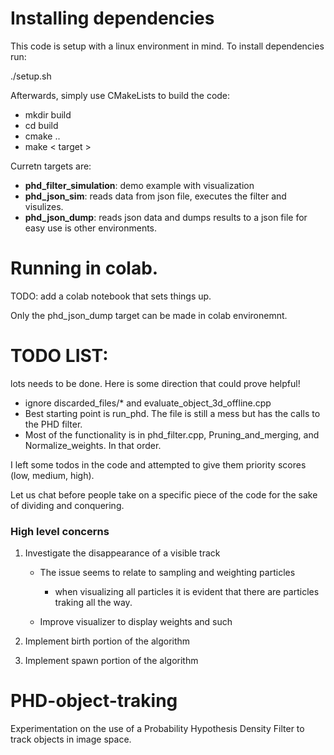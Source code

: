 # Installing dependencies 

This code is setup with a linux environment in mind. To install dependencies run:

./setup.sh

Afterwards, simply use CMakeLists to build the code: 
* mkdir build
* cd build
* cmake ..
* make < target >

Curretn targets are: 
* __phd_filter_simulation__: demo example with visualization 
* __phd_json_sim__: reads data from json file, executes the filter and visulizes.
* __phd_json_dump__: reads json data and dumps results to a json file for easy use is other environments.
# Running in colab.
 
TODO: add a colab notebook that sets things up.

Only the phd_json_dump target can be made in colab environemnt. 

# TODO LIST: 
lots needs to be done. Here is some direction that could prove helpful!

* ignore discarded_files/* and evaluate_object_3d_offline.cpp
* Best starting point is run_phd. The file is still a mess but has the calls to the PHD filter.
* Most of the functionality is in phd_filter.cpp, Pruning_and_merging, and Normalize_weights. In that order.

I left some todos in the code and attempted to give them priority scores (low, medium, high). 

Let us chat before people take on a specific piece of the code for the sake of dividing and conquering.


### High level concerns
1. Investigate the disappearance of a visible track 
    
    * The issue seems to relate to sampling and weighting particles
        * when visualizing all particles it is evident that there are particles traking all the way. 
    
    * Improve visualizer to display weights and such 

2. Implement birth portion of the algorithm

3. Implement spawn portion of the algorithm

# PHD-object-traking
Experimentation on the use of a Probability Hypothesis Density Filter to track objects in image space.


